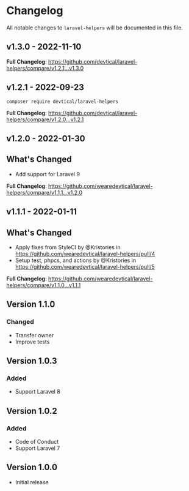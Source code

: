 # Changelog

All notable changes to `laravel-helpers` will be documented in this file.

## v1.3.0 - 2022-11-10

**Full Changelog**: https://github.com/devtical/laravel-helpers/compare/v1.2.1...v1.3.0

## v1.2.1 - 2022-09-23

`composer require devtical/laravel-helpers`

**Full Changelog**: https://github.com/devtical/laravel-helpers/compare/v1.2.0...v1.2.1

## v1.2.0 - 2022-01-30

## What's Changed

- Add support for Laravel 9

**Full Changelog**: https://github.com/wearedevtical/laravel-helpers/compare/v1.1.1...v1.2.0

## v1.1.1 - 2022-01-11

## What's Changed

- Apply fixes from StyleCI by @Kristories in https://github.com/wearedevtical/laravel-helpers/pull/4
- Setup test, phpcs, and actions by @Kristories in https://github.com/wearedevtical/laravel-helpers/pull/5

**Full Changelog**: https://github.com/wearedevtical/laravel-helpers/compare/v1.1.0...v1.1.1

## Version 1.1.0

### Changed

- Transfer owner
- Improve tests

## Version 1.0.3

### Added

- Support Laravel 8

## Version 1.0.2

### Added

- Code of Conduct
- Support Laravel 7

## Version 1.0.0

- Initial release
